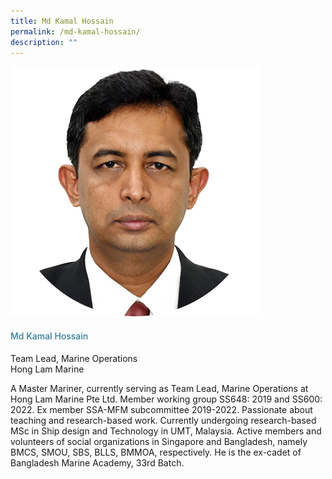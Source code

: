 ```yaml
---
title: Md Kamal Hossain
permalink: /md-kamal-hossain/
description: ""
---
```

<div class="row"> <div class="col is-3"> <img src="/images/Speakers_23/Session2/capt md kamal.png"> </div> <div class="col is-9 speaker-details"> <h4>Md Kamal Hossain</h4> <p>Team Lead, Marine Operations<br> Hong Lam Marine <br> </p> <p>A Master Mariner, currently serving as Team Lead, Marine Operations at Hong Lam Marine Pte Ltd. Member working group SS648: 2019 and SS600: 2022. Ex member SSA-MFM subcommittee 2019-2022. Passionate about teaching and research-based work. Currently undergoing research-based MSc in Ship design and Technology in UMT, Malaysia. Active members and volunteers of social organizations in Singapore and Bangladesh, namely BMCS, SMOU, SBS, BLLS, BMMOA, respectively. He is the ex-cadet of Bangladesh Marine Academy, 33rd Batch.</p> </div> </div>


<style type="text/css"> 
    .is-left{
      text-align: left;
    }
    h4{
      font-weight: 500; 
      color: #337B9A !important;
    }
     .speaker-details p { text-align: justified; }
  </style>